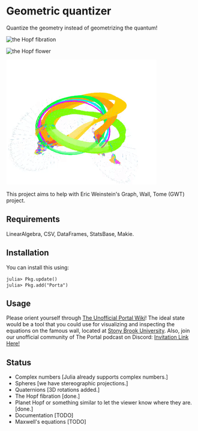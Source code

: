 # Geometric quantizer
Quantize the geometry instead of geometrizing the quantum!

![the Hopf fibration](londontsai.gif "The Hopf fibration inspired by one of the London Tsai's prints")

![the Hopf flower](flower.gif "The Hopf flower")

![the Hopf planet](planet.gif "The Hopf planet")

This project aims to help with Eric Weinstein's Graph, Wall, Tome (GWT) project.

## Requirements
LinearAlgebra,
CSV,
DataFrames,
StatsBase,
Makie.

## Installation
You can install this using:

```julia-repl
julia> Pkg.update()
julia> Pkg.add("Porta")
```

## Usage
Please orient yourself through [The Unofficial Portal Wiki](https://theportal.wiki/wiki/Graph,_Wall,_Tome)! The ideal state would be a tool that you could use for visualizing and inspecting the equations on the famous wall, located at [Stony Brook University](http://www.math.stonybrook.edu/~tony/scgp/wall-story/wall-story.html). Also, join our unofficial community of The Portal podcast on Discord: [Invitation Link Here!](https://discord.gg/U8QQFc2)

## Status
- Complex numbers [Julia already supports complex numbers.]
- Spheres [we have stereographic projections.]
- Quaternions [3D rotations added.]
- The Hopf fibration [done.]
- Planet Hopf or something similar to let the viewer know where they are. [done.]
- Documentation [TODO]
- Maxwell's equations [TODO]
